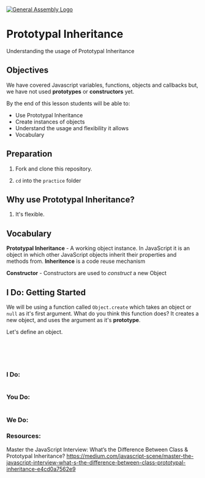
[![General Assembly Logo](https://camo.githubusercontent.com/1a91b05b8f4d44b5bbfb83abac2b0996d8e26c92/687474703a2f2f692e696d6775722e636f6d2f6b6538555354712e706e67)](https://generalassemb.ly/education/web-development-immersive)


# Prototypal Inheritance

Understanding the usage of Prototypal Inheritance

## Objectives

We have covered Javascript variables, functions, objects and callbacks but, we have not used **prototypes** or **constructors** yet.


By the end of this lesson students will be able to:

-  Use Prototypal Inheritance
-  Create instances of objects
-  Understand the usage and flexibility it allows
-  Vocabulary

## Preparation


1.  Fork and clone this repository.

1.  ```cd``` into the ```practice``` folder

## Why use Prototypal Inheritance?

1. It's flexible.

## Vocabulary

**Prototypal Inheritance** - A working object instance. In JavaScript it is an object in which other JavaScript objects inherit their properties and methods from. **Inheritence** is a code reuse mechanism

**Constructor** - Constructors are used to _construct_ a new Object 



<!-- **Constructor** -
**Instance** - -->

## I Do: Getting Started
We will be using a function called ```Object.create``` which takes an object or ```null``` as it's first argument.
What do you think this function does? It creates a new object, and uses the argument as it's **prototype**.

Let's define an object.
```js




```


```js

```

```js
```

### I Do:

```js

```


### You Do:

```js

```

### We Do:



### Resources:

Master the JavaScript Interview: What’s the Difference Between Class & Prototypal Inheritance?
https://medium.com/javascript-scene/master-the-javascript-interview-what-s-the-difference-between-class-prototypal-inheritance-e4cd0a7562e9
